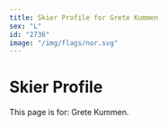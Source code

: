```yaml
---
title: Skier Profile for Grete Kummen
sex: "L"
id: "2736"
image: "/img/flags/nor.svg" 
---
```


# Skier Profile

This page is for: Grete Kummen.
    